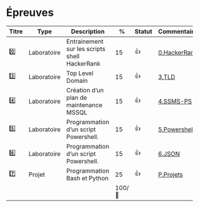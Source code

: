 # Épreuves

| Titre   | Type        | Description                                         | % | Statut           | Commentaires                  |
|---------|-------------|-----------------------------------------------------|---|------------------|-------------------------------|
| :zero:  | Laboratoire | Entrainement sur les scripts shell HackerRank       | 15|:+1:              |[0.HackerRank](../0.HackerRank)|
| :three: | Laboratoire | Top Level Domain                                    | 15|:+1:              |[3.TLD](../3.TLD)              |
| :four:  | Laboratoire | Création d’un plan de maintenance MSSQL             | 15|:+1:              |[4.SSMS-PS](../4.SSMS-PS)      |
| :five:  | Laboratoire | Programmation d’un script Powershell.               | 15|:+1:              |[5.Powershell](../5.Powershell)|
| :six:   | Laboratoire | Programmation d’un script Powershell.               | 15|:+1:              |[6.JSON](../6.JSON)            |
| :seven: | Projet      | Programmation Bash et Python                        | 25|:+1:              |[P.Projets](../P.Projets)      |
|         |             |                                                     | 100/:100:|            |                               |

